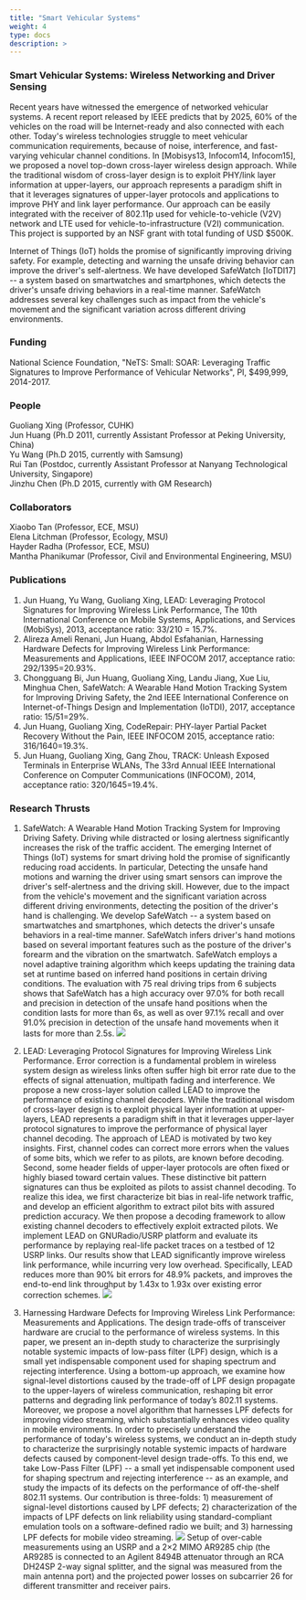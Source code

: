 ```yaml
---
title: "Smart Vehicular Systems"
weight: 4
type: docs
description: >
---
```


### **Smart Vehicular Systems: Wireless Networking and Driver Sensing**
Recent years have witnessed the emergence of networked vehicular systems. A recent report released by IEEE predicts that by 2025, 60% of the vehicles on the road will be Internet-ready and also connected with each other. Today's wireless technologies struggle to meet vehicular communication requirements, because of noise, interference, and fast-varying vehicular channel conditions. In [Mobisys13, Infocom14, Infocom15], we proposed a novel top-down cross-layer wireless design approach. While the traditional wisdom of cross-layer design is to exploit PHY/link layer information at upper-layers, our approach represents a paradigm shift in that it leverages signatures of upper-layer protocols and applications to improve PHY and link layer performance. Our approach can be easily integrated with the receiver of 802.11p used for vehicle-to-vehicle (V2V) network and LTE used for vehicle-to-infrastructure (V2I) communication. This project is supported by an NSF grant with total funding of USD $500K.

Internet of Things (IoT) holds the promise of significantly improving driving safety. For example, detecting and warning the unsafe driving behavior can improve the driver's self-alertness. We have developed SafeWatch [IoTDI17] -- a system based on smartwatches and smartphones, which detects the driver's unsafe driving behaviors in a real-time manner. SafeWatch addresses several key challenges such as impact from the vehicle's movement and the significant variation across different driving environments.



### **Funding**
National Science Foundation, "NeTS: Small: SOAR: Leveraging Traffic Signatures to Improve Performance of Vehicular Networks", PI, $499,999, 2014-2017.


### **People**
Guoliang Xing (Professor, CUHK)<br>
Jun Huang (Ph.D 2011, currently Assistant Professor at Peking University, China)<br>
Yu Wang (Ph.D 2015, currently with Samsung)<br>
Rui Tan (Postdoc, currently Assistant Professor at Nanyang Technological University, Singapore)<br>
Jinzhu Chen (Ph.D 2015, currently with GM Research)

### **Collaborators**
Xiaobo Tan (Professor, ECE, MSU)<br>
Elena Litchman (Professor, Ecology, MSU)<br>
Hayder Radha (Professor, ECE, MSU)<br>
Mantha Phanikumar (Professor, Civil and Environmental Engineering, MSU)<br>


### **Publications**
1. Jun Huang, Yu Wang, Guoliang Xing, LEAD: Leveraging Protocol Signatures for Improving Wireless Link Performance, The 10th International Conference on Mobile Systems, Applications, and Services (MobiSys), 2013, acceptance ratio: 33/210 = 15.7%.
2. Alireza Ameli Renani, Jun Huang, Abdol Esfahanian, Harnessing Hardware Defects for Improving Wireless Link Performance: Measurements and Applications, IEEE INFOCOM 2017, acceptance ratio: 292/1395=20.93%.
3. Chongguang Bi, Jun Huang, Guoliang Xing, Landu Jiang, Xue Liu, Minghua Chen, SafeWatch: A Wearable Hand Motion Tracking System for Improving Driving Safety, the 2nd IEEE International Conference on Internet-of-Things Design and Implementation (IoTDI), 2017, acceptance ratio: 15/51=29%.
4. Jun Huang, Guoliang Xing, CodeRepair: PHY-layer Partial Packet Recovery Without the Pain, IEEE INFOCOM 2015, acceptance ratio: 316/1640=19.3%.
5. Jun Huang, Guoliang Xing, Gang Zhou, TRACK: Unleash Exposed Terminals in Enterprise WLANs, The 33rd Annual IEEE International Conference on Computer Communications (INFOCOM), 2014, acceptance ratio: 320/1645=19.4%.

### **Research Thrusts**
1. SafeWatch: A Wearable Hand Motion Tracking System for Improving Driving Safety. Driving while distracted or losing alertness significantly increases the risk of the traffic accident. The emerging Internet of Things (IoT) systems for smart driving hold the promise of significantly reducing road accidents. In particular, Detecting the unsafe hand motions and warning the driver using smart sensors can improve the driver's self-alertness and the driving skill. However, due to the impact from the vehicle's movement and the significant variation across different driving environments, detecting the position of the driver's hand is challenging. We develop SafeWatch -- a system based on smartwatches and smartphones, which detects the driver's unsafe behaviors in a real-time manner. SafeWatch infers driver's hand motions based on several important features such as the posture of the driver's forearm and the vibration on the smartwatch. SafeWatch employs a novel adaptive training algorithm which keeps updating the training data set at runtime based on inferred hand positions in certain driving conditions. The evaluation with 75 real driving trips from 6 subjects shows that SafeWatch has a high accuracy over 97.0% for both recall and precision in detection of the unsafe hand positions when the condition lasts for more than 6s, as well as over 97.1% recall and over 91.0% precision in detection of the unsafe hand movements when it lasts for more than 2.5s.
![](/images/research/network_ve_img1.png)

2. LEAD: Leveraging Protocol Signatures for Improving Wireless Link Performance. Error correction is a fundamental problem in wireless system design as wireless links often suffer high bit error rate due to the effects of signal attenuation, multipath fading and interference. We propose a new cross-layer solution called LEAD to improve the performance of existing channel decoders. While the traditional wisdom of cross-layer design is to exploit physical layer information at upper-layers, LEAD represents a paradigm shift in that it leverages upper-layer protocol signatures to improve the performance of physical layer channel decoding. The approach of LEAD is motivated by two key insights. First, channel codes can correct more errors when the values of some bits, which we refer to as pilots, are known before decoding. Second, some header fields of upper-layer protocols are often fixed or highly biased toward certain values. These distinctive bit pattern signatures can thus be exploited as pilots to assist channel decoding. To realize this idea, we first characterize bit bias in real-life network traffic, and develop an efficient algorithm to extract pilot bits with assured prediction accuracy. We then propose a decoding framework to allow existing channel decoders to effectively exploit extracted pilots. We implement LEAD on GNURadio/USRP platform and evaluate its performance by replaying real-life packet traces on a testbed of 12 USRP links. Our results show that LEAD significantly improve wireless link performance, while incurring very low overhead. Specifically, LEAD reduces more than 90% bit errors for 48.9% packets, and improves the end-to-end link throughput by 1.43x to 1.93x over existing error correction schemes.
![](/images/research/network_ve_img2.png)

3. Harnessing Hardware Defects for Improving Wireless Link Performance: Measurements and Applications. The design trade-offs of transceiver hardware are crucial to the performance of wireless systems. In this paper, we present an in-depth study to characterize the surprisingly notable systemic impacts of low-pass filter (LPF) design, which is a small yet indispensable component used for shaping spectrum and rejecting interference. Using a bottom-up approach, we examine how signal-level distortions caused by the trade-off of LPF design propagate to the upper-layers of wireless communication, reshaping bit error patterns and degrading link performance of today’s 802.11 systems. Moreover, we propose a novel algorithm that harnesses LPF defects for improving video streaming, which substantially enhances video quality in mobile environments. In order to precisely understand the performance of today's wireless systems, we conduct an in-depth study to characterize the surprisingly notable systemic impacts of hardware defects caused by component-level design trade-offs. To this end, we take Low-Pass Filter (LPF) -- a small yet indispensable component used for shaping spectrum and rejecting interference -- as an example, and study the impacts of its defects on the performance of off-the-shelf 802.11 systems. Our contribution is three-folds: 1) measurement of signal-level distortions caused by LPF defects; 2) characterization of the impacts of LPF defects on link reliability using standard-compliant emulation tools on a software-defined radio we built; and 3) harnessing LPF defects for mobile video streaming.
![](/images/research/network_ve_img3.png)
Setup of over-cable measurements using an USRP and a 2×2 MIMO AR9285 chip (the AR9285 is connected to an Agilent 8494B attenuator through an RCA DH24SP 2-way signal splitter, and the signal was measured from the main antenna port) and the projected power losses on subcarrier 26 for different transmitter and receiver pairs.